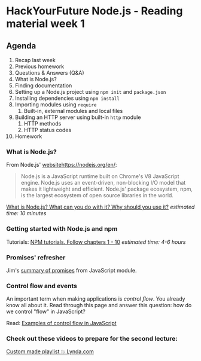 # HackYourFuture Node.js - Reading material week 1

## Agenda

1.  Recap last week
2.  Previous homework
3.  Questions & Answers (Q&A)
4.  What is Node.js?
5.  Finding documentation
6.  Setting up a Node.js project using `npm init` and `package.json`
7.  Installing dependencies using `npm install`
8.  Importing modules using `require`
    1. Built-in, external modules and local files
9.  Building an HTTP server using built-in `http` module
    1. HTTP methods
    2. HTTP status codes
10. Homework

### What is Node.js?

From Node.js' [website]()https://nodejs.org/en/:

> Node.js is a JavaScript runtime built on Chrome's V8 JavaScript engine.
> Node.js uses an event-driven, non-blocking I/O model that makes it lightweight
> and efficient. Node.js' package ecosystem, npm, is the largest ecosystem of
> open source libraries in the world.

[What is Node.js? What can you do with it? Why should you use it?](https://medium.com/@paynoattn/what-is-nodejs-what-can-you-do-with-it-why-should-you-use-it-8c8d6df32d6d#.qvbp8g4dq)
_estimated time: 10 minutes_

### Getting started with Node.js and npm

Tutorials: [NPM tutorials. Follow chapters 1 - 10](https://docs.npmjs.com/getting-started/installing-node)
_estimated time: 4-6 hours_

### Promises' refresher

Jim's [summary of promises](https://github.com/remarcmij/JavaScript/blob/master/fundamentals/promises.md)
from JavaScript module.

### Control flow and events

An important term when making applications is _control flow_. You already know
all about it. Read through this page and answer this question: how do we control
"flow" in JavaScript?

Read: [Examples of control flow in JavaScript](https://github.com/ummahusla/Codecademy-Exercise-Answers/tree/master/Language%20Skills/JavaScript/Unit%2005%20Control%20Flow/01%20More%20on%20Control%20Flow%20in%20JS)

### Check out these videos to prepare for the second lecture:

[Custom made playlist :boom: Lynda.com](https://www.lynda.com/SharedPlaylist/a034fd969ef945bb9ebbd9490cc75d5a)
